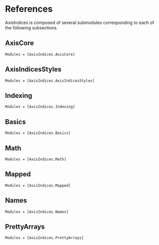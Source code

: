 # References

AxisIndices is composed of several submodules corresponding to each of the following subsections.

<!--TODO separate into public and private API -->

## AxisCore

```@autodocs
Modules = [AxisIndices.AxisCore]
```

## AxisIndicesStyles

```@autodocs
Modules = [AxisIndices.AxisIndicesStyles]
```

## Indexing

```@autodocs
Modules = [AxisIndices.Indexing]
```

## Basics

```@autodocs
Modules = [AxisIndices.Basics]
```

## Math

```@autodocs
Modules = [AxisIndices.Math]
```

## Mapped

```@autodocs
Modules = [AxisIndices.Mapped]
```

## Names

```@autodocs
Modules = [AxisIndices.Names]
```

## PrettyArrays

```@autodocs
Modules = [AxisIndices.PrettyArrays]
```
